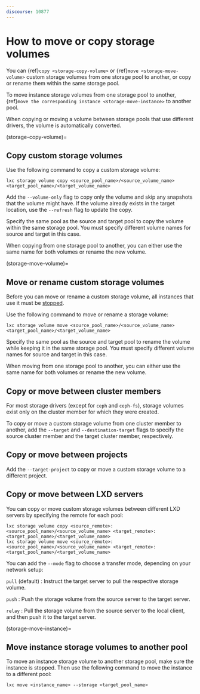 ```yaml
---
discourse: 10877
---
```


# How to move or copy storage volumes

You can {ref}`copy <storage-copy-volume>` or {ref}`move <storage-move-volume>` custom storage volumes from one storage pool to another, or copy or rename them within the same storage pool.

To move instance storage volumes from one storage pool to another, {ref}`move the corresponding instance <storage-move-instance>` to another pool.

When copying or moving a volume between storage pools that use different drivers, the volume is automatically converted.

(storage-copy-volume)=

## Copy custom storage volumes

Use the following command to copy a custom storage volume:

    lxc storage volume copy <source_pool_name>/<source_volume_name> <target_pool_name>/<target_volume_name>

Add the `--volume-only` flag to copy only the volume and skip any snapshots that the volume might have.
If the volume already exists in the target location, use the `--refresh` flag to update the copy.

Specify the same pool as the source and target pool to copy the volume within the same storage pool.
You must specify different volume names for source and target in this case.

When copying from one storage pool to another, you can either use the same name for both volumes or rename the new volume.

(storage-move-volume)=

## Move or rename custom storage volumes

Before you can move or rename a custom storage volume, all instances that use it must be [stopped](https://linuxcontainers.org/lxd/getting-started-cli/#start-and-stop-an-instance).

Use the following command to move or rename a storage volume:

    lxc storage volume move <source_pool_name>/<source_volume_name> <target_pool_name>/<target_volume_name>

Specify the same pool as the source and target pool to rename the volume while keeping it in the same storage pool.
You must specify different volume names for source and target in this case.

When moving from one storage pool to another, you can either use the same name for both volumes or rename the new volume.

## Copy or move between cluster members

For most storage drivers (except for `ceph` and `ceph-fs`), storage volumes exist only on the cluster member for which they were created.

To copy or move a custom storage volume from one cluster member to another, add the `--target` and `--destination-target` flags to specify the source cluster member and the target cluster member, respectively.

## Copy or move between projects

Add the `--target-project` to copy or move a custom storage volume to a different project.

## Copy or move between LXD servers

You can copy or move custom storage volumes between different LXD servers by specifying the remote for each pool:

    lxc storage volume copy <source_remote>:<source_pool_name>/<source_volume_name> <target_remote>:<target_pool_name>/<target_volume_name>
    lxc storage volume move <source_remote>:<source_pool_name>/<source_volume_name> <target_remote>:<target_pool_name>/<target_volume_name>

You can add the `--mode` flag to choose a transfer mode, depending on your network setup:

`pull` (default)
: Instruct the target server to pull the respective storage volume.

`push`
: Push the storage volume from the source server to the target server.

`relay`
: Pull the storage volume from the source server to the local client, and then push it to the target server.

(storage-move-instance)=

## Move instance storage volumes to another pool

To move an instance storage volume to another storage pool, make sure the instance is stopped.
Then use the following command to move the instance to a different pool:

    lxc move <instance_name> --storage <target_pool_name>
